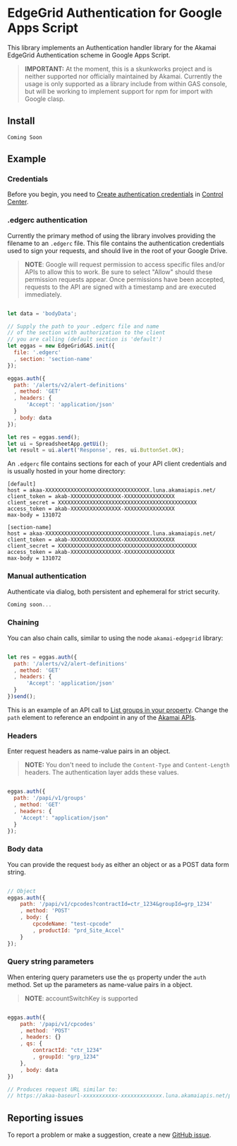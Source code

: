 # EdgeGrid Authentication for Google Apps Script

This library implements an Authentication handler library for the Akamai EdgeGrid Authentication scheme in Google Apps Script. 


> __IMPORTANT:__ At the moment, this is a skunkworks project and is neither supported nor officially maintained by Akamai. Currently the usage is only supported as a library include from within GAS console, but will be working to implement support for npm for import with Google clasp.

## Install

`Coming Soon`

## Example

### Credentials

Before you begin, you need to [Create authentication credentials](https://techdocs.akamai.com/developer/docs/set-up-authentication-credentials) in [Control Center](https://control.akamai.com).

### .edgerc authentication

Currently the primary method of using the library involves providing the filename to an `.edgerc` file. This file contains the authentication credentials used to sign your requests, and should live in the root of your Google Drive. 

> __NOTE__: Google will request permission to access specific files and/or APIs to allow this to work. Be sure to select "Allow" should these permission requests appear. Once permissions have been accepted, requests to the API are signed with a timestamp and are executed immediately.

```javascript

let data = 'bodyData';

// Supply the path to your .edgerc file and name
// of the section with authorization to the client
// you are calling (default section is 'default')
let eggas = new EdgeGridGAS.init({
  file: '.edgerc'
  , section: 'section-name'
});

eggas.auth({
  path: '/alerts/v2/alert-definitions'
  , method: 'GET'
  , headers: {
      'Accept': 'application/json'
  }
  , body: data
});

let res = eggas.send();
let ui = SpreadsheetApp.getUi();
let result = ui.alert('Response', res, ui.ButtonSet.OK);

```

An `.edgerc` file contains sections for each of your API client credentials and is usually hosted in your home directory:

```plaintext
[default]
host = akaa-XXXXXXXXXXXXXXXXXXXXXXXXXXXXXXXXX.luna.akamaiapis.net/
client_token = akab-XXXXXXXXXXXXXXXX-XXXXXXXXXXXXXXXX
client_secret = XXXXXXXXXXXXXXXXXXXXXXXXXXXXXXXXXXXXXXXXXXXX
access_token = akab-XXXXXXXXXXXXXXXX-XXXXXXXXXXXXXXXX
max-body = 131072

[section-name]
host = akaa-XXXXXXXXXXXXXXXXXXXXXXXXXXXXXXXXX.luna.akamaiapis.net/
client_token = akab-XXXXXXXXXXXXXXXX-XXXXXXXXXXXXXXXX
client_secret = XXXXXXXXXXXXXXXXXXXXXXXXXXXXXXXXXXXXXXXXXXXX
access_token = akab-XXXXXXXXXXXXXXXX-XXXXXXXXXXXXXXXX
max-body = 131072
```

### Manual authentication

Authenticate via dialog, both persistent and ephemeral for strict security.

```javascript
Coming soon...
```

### Chaining

You can also chain calls, similar to using the node `akamai-edgegrid` library:

```javascript

let res = eggas.auth({
  path: '/alerts/v2/alert-definitions'
  , method: 'GET'
  , headers: {
      'Accept': 'application/json'
  }
})send();

```

This is an example of an API call to [List groups in your property](https://developer.akamai.com/api/core_features/property_manager/v1.html#getgroups). Change the `path` element to reference an endpoint in any of the [Akamai APIs](https://developer.akamai.com/api).

### Headers

Enter request headers as name-value pairs in an object. 

> **NOTE:** You don't need to include the `Content-Type` and `Content-Length` headers. The authentication layer adds these values.

```javascript

eggas.auth({
  path: '/papi/v1/groups'
  , method: 'GET'
  , headers: {
    'Accept': "application/json"
  }
});

```

### Body data

You can provide the request `body` as either an object or as a POST data form string.

```javascript

// Object
eggas.auth({
    path: '/papi/v1/cpcodes?contractId=ctr_1234&groupId=grp_1234'
    , method: 'POST'
    , body: {
        cpcodeName: "test-cpcode"
        , productId: "prd_Site_Accel"
    }
});

```
  
### Query string parameters

When entering query parameters use the `qs` property under the `auth` method. Set up the parameters as name-value pairs in a object.

> __NOTE__: accountSwitchKey is supported

```javascript

eggas.auth({
    path: '/papi/v1/cpcodes'
    , method: 'POST'
    , headers: {}
    , qs: {
        contractId: "ctr_1234"
        , groupId: "grp_1234"
    },
    , body: data
})

// Produces request URL similar to:
// https://akaa-baseurl-xxxxxxxxxxx-xxxxxxxxxxxxx.luna.akamaiapis.net/papi/v1/cpcodes?contractId=ctr_1234&groupId=grp_1234

```

## Reporting issues
To report a problem or make a suggestion, create a new [GitHub issue](https://github.com/nighthauk/EdgeGrid-GAS/issues).
